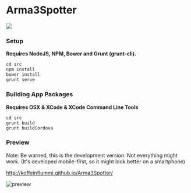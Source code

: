 Arma3Spotter
============

[![](http://img.shields.io/travis/KoffeinFlummi/Arma3Spotter.svg?style=flat)](https://travis-ci.org/KoffeinFlummi/Arma3Spotter)


### Setup

**Requires NodeJS, NPM, Bower and Grunt (grunt-cli).**

```shell
cd src
npm install
bower install
grunt serve
```

### Building App Packages

**Requires OSX & XCode & XCode Command Line Tools**

```shell
cd src
grunt build
grunt buildCordova
```


### Preview

Note: Be warned, this is the development version. Not everything might work.
(It's developed mobile-first, so it might look better on a smartphone)

http://koffeinflummi.github.io/Arma3Spotter/

![preview](https://cloud.githubusercontent.com/assets/1235520/5546924/456743f0-8b4e-11e4-9556-c0c96a17729f.jpg)

